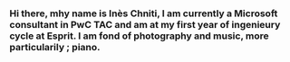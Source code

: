 ### Hi there, mhy name is Inès Chniti, I am currently a Microsoft consultant in PwC TAC and am at my first year of ingenieury cycle at Esprit. I am fond of photography and music, more particularily ; piano.

